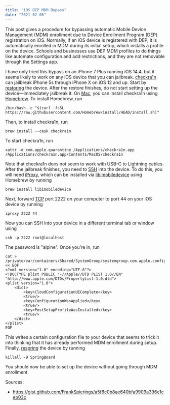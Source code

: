 ```yaml
---
title: "iOS DEP MDM Bypass"
date: "2021-02-06"
---
```


This post gives a procedure for bypassing automatic Mobile Device Management (MDM) enrollment due to
Device Enrollment Program (DEP) registration on iOS. Normally, if an iOS device is registered with
DEP, it is automatically enrolled in MDM during its initial setup, which installs a profile on the
device. Schools and businesses use DEP MDM profiles to do things like automate configuration and add
restrictions, and they are not removable through the Settings app.

I have only tried this bypass on an iPhone 7 Plus running iOS 14.4, but it seems likely to work on
any iOS device that you can jailbreak. [checkra1n][1] can jailbreak iPhone 5s through iPhone X on
iOS 12 and up. Start by [restoring][2] the device. After the restore finishes, do not start setting
up the device—immediately jailbreak it. On [Mac][3], you can install checkra1n using
[Homebrew][4]. To install Homebrew, run

```shell
/bin/bash -c "$(curl -fsSL https://raw.githubusercontent.com/Homebrew/install/HEAD/install.sh)"
```

Then, to install checkra1n, run

```shell
brew install --cask checkra1n
```

To start checkra1n, run

```shell
xattr -d com.apple.quarantine /Applications/checkra1n.app
/Applications/checkra1n.app/Contents/MacOS/checkra1n
```

Note that checkra1n does not seem to work with USB-C to Lightning cables. After the jailbreak
finishes, you need to [SSH][5] into the device. To do this, you will need [iProxy][6], which can be
installed via [libimobiledevice][7] using Homebrew by running

```shell
brew install libimobiledevice
```

Next, forward [TCP][8] port 2222 on your computer to port 44 on your iOS device by running

```shell
iproxy 2222 44
```

Now you can SSH into your device in a different terminal tab or window using

```shell
ssh -p 2222 root@localhost
```

The password is "alpine". Once you're in, run

```shell
cat > /private/var/containers/Shared/SystemGroup/systemgroup.com.apple.configurationprofiles/Library/ConfigurationProfiles/CloudConfigurationDetails.plist << EOF
<?xml version="1.0" encoding="UTF-8"?>
<!DOCTYPE plist PUBLIC "-//Apple//DTD PLIST 1.0//EN" "http://www.apple.com/DTDs/PropertyList-1.0.dtd">
<plist version="1.0">
	<dict>
		<key>CloudConfigurationUIComplete</key>
		<true/>
		<key>ConfigurationWasApplied</key>
		<true/>
		<key>PostSetupProfileWasInstalled</key>
		<true/>
	</dict>
</plist>
EOF
```

This writes a certain configuration file to your device that seems to trick it into thinking that it
has already performed MDM enrollment during setup. Finally, [respring][9] the device by running

```shell
killall -9 SpringBoard
```

You should now be able to set up the device without going through MDM enrollment.

Sources:

- https://gist.github.com/FrankSpierings/a5f6c0b8ae640bfa9909a396e1ceb03c

[1]: https://checkra.in
[2]: https://support.apple.com/en-us/HT201252
[3]: https://www.apple.com/mac/
[4]: https://brew.sh
[5]: https://en.wikipedia.org/wiki/SSH_(Secure_Shell)
[6]: https://github.com/tcurdt/iProxy
[7]: https://libimobiledevice.org
[8]: https://en.wikipedia.org/wiki/Transmission_Control_Protocol
[9]: https://www.theiphonewiki.com/wiki/Respring
